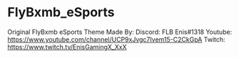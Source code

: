 # FlyBxmb_eSports
Original FlyBxmb eSports Theme
Made By:
Discord: FLB Enis#1318
Youtube: https://www.youtube.com/channel/UCP9xJvgc7Ivem15-C2CkGpA
Twitch: https://www.twitch.tv/EnisGamingX_XxX
